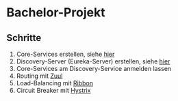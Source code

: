 # Bachelor-Projekt

## Schritte
1. Core-Services erstellen, siehe [hier](https://github.com/T1m1/bachelor-project/blob/master/microservices/core/user-service/README.md)
2. Discovery-Server (Eureka-Server) erstellen, siehe [hier](https://github.com/T1m1/bachelor-project/blob/master/microservices/support/discovery-server/README.md) 
3. Core-Services am Discovery-Service anmelden lassen
4. Routing mit [Zuul](https://github.com/T1m1/bachelor-project/tree/master/microservices/support/edge-server/README.md)
5. Load-Balancing mit [Ribbon](https://github.com/T1m1/bachelor-project/tree/master/microservices/composite/mailbox-service#ribbon---client-side-load-balancer)
6. Circuit Breaker mit [Hystrix](https://github.com/T1m1/bachelor-project/tree/master/microservices/composite/mailbox-service#hystrix---circuit-breaker)




